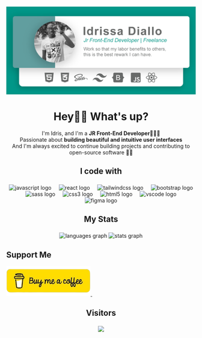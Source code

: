 ![This is my design](/Edit-me.jpg)

###

<h1 align="center">Hey👋🏾 What's up?</h1>

<p align="center">I'm Idris, and I'm a <strong>JR Front-End Developer👨🏾‍💻</strong> <br>Passionate about <strong>building beautiful and intuitive user interfaces</strong><br>And I'm always excited to continue building projects and contributing to open-source software ✊🏾</p>

###

<h2 align="center">I code with</h2>

###

<div align="center">
  <img src="https://skillicons.dev/icons?i=js" height="50" alt="javascript logo"  />
  <img width="12" />
  <img src="https://skillicons.dev/icons?i=react" height="50" alt="react logo"  />
  <img width="12" />
  <img src="https://skillicons.dev/icons?i=tailwind" height="50" alt="tailwindcss logo"  />
  <img width="12" />
  <img src="https://skillicons.dev/icons?i=bootstrap" height="50" alt="bootstrap logo"  />
  <img width="12" />
  <img src="https://skillicons.dev/icons?i=sass" height="50" alt="sass logo"  />
  <img width="12" />
  <img src="https://skillicons.dev/icons?i=css" height="50" alt="css3 logo"  />
  <img width="12" />
  <img src="https://skillicons.dev/icons?i=html" height="50" alt="html5 logo"  />
  <img width="12" />
  <img src="https://skillicons.dev/icons?i=vscode" height="50" alt="vscode logo"  />
  <img width="12" />
  <img src="https://skillicons.dev/icons?i=figma" height="50" alt="figma logo"  />
</div>

###

###

<h2 align="center">My Stats</h2>

###

<div align="center">
  <img src="https://github-readme-stats.vercel.app/api/top-langs?username=BlackFury117&locale=en&hide_title=false&layout=compact&card_width=320&langs_count=5&theme=dracula&hide_border=false&order=2" height="145" alt="languages graph"  />
  <img src="https://github-readme-stats.vercel.app/api?username=BlackFury117&hide_title=false&hide_rank=false&show_icons=true&include_all_commits=true&count_private=true&disable_animations=false&theme=dracula&locale=en&hide_border=false&order=1" height="145" alt="stats graph"  />
</div>

###

<h2 align="left">Support Me</h2>

<div align="left">
  <a href="https://www.buymeacoffee.com/iddiallo117">
    <img src="/buy-me-a-coffee-logo.png" height="80" alt="Buy me a coffee logo"  />
    <img width="80" />
  </a>
</div>

<h2 align="center">Visitors</h2>

###

<div align="center">
  <img src="https://profile-counter.glitch.me/BlackFury117/count.svg?"  />
</div>

###
